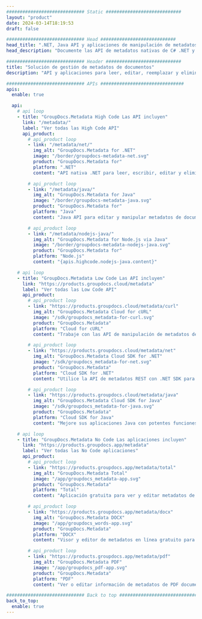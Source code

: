 ```yaml
---
############################# Static ############################
layout: "product"
date: 2024-03-14T18:19:53
draft: false

############################# Head ############################
head_title: ".NET, Java API y aplicaciones de manipulación de metadatos en línea de GroupDocs"
head_description: "Documente las API de metadatos nativas de C# .NET y Java. Lea, escriba, edite y compare metainformación de todos los formatos populares. Analizar y exportar metadatos."

############################# Header ############################
title: "Solución de gestión de metadatos de documentos"
description: "API y aplicaciones para leer, editar, reemplazar y eliminar metadatos de documentos, imágenes y otros formatos de archivo en plataformas populares."

############################# APIs ###############################
apis:
  enable: true

  api:
    # api loop
    - title: "GroupDocs.Metadata High Code Las API incluyen"
      link: "/metadata/"
      label: "Ver todas las High Code API"
      api_product:
        # api_product loop
        - link: "/metadata/net/"
          img_alt: "GroupDocs.Metadata for .NET"
          image: "/border/groupdocs-metadata-net.svg"
          product: "GroupDocs.Metadata for"
          platform: ".NET"
          content: "API nativa .NET para leer, escribir, editar y eliminar dinámicamente metainformación de Microsoft Office, PDF, multimedia, imágenes y varios otros formatos de archivo."

        # api_product loop
        - link: "/metadata/java/"
          img_alt: "GroupDocs.Metadata for Java"
          image: "/border/groupdocs-metadata-java.svg"
          product: "GroupDocs.Metadata for"
          platform: "Java"
          content: "Java API para editar y manipular metadatos de documentos, imágenes, archivos de video y varios otros formatos de archivo."

        # api_product loop
        - link: "/metadata/nodejs-java/"
          img_alt: "GroupDocs.Metadata for Node.js via Java"
          image: "/border/groupdocs-metadata-nodejs-java.svg"
          product: "GroupDocs.Metadata for"
          platform: "Node.js"
          content: "{apis.highcode.nodejs-java.content}"

    # api loop
    - title: "GroupDocs.Metadata Low Code Las API incluyen"
      link: "https://products.groupdocs.cloud/metadata"
      label: "Ver todas las Low Code API"
      api_product:
        # api_product loop
        - link: "https://products.groupdocs.cloud/metadata/curl"
          img_alt: "GroupDocs.Metadata Cloud for cURL"
          image: "/sdk/groupdocs_metadata-for-curl.svg"
          product: "GroupDocs.Metadata"
          platform: "Cloud for cURL"
          content: "Trabaje con las API de manipulación de metadatos de cURL RESTful para gestionar la información de metadatos de PDF, Word, Excel, presentaciones, imágenes y archivos multimedia en sus aplicaciones."

        # api_product loop
        - link: "https://products.groupdocs.cloud/metadata/net"
          img_alt: "GroupDocs.Metadata Cloud SDK for .NET"
          image: "/sdk/groupdocs_metadata-for-net.svg"
          product: "GroupDocs.Metadata"
          platform: "Cloud SDK for .NET"
          content: "Utilice la API de metadatos REST con .NET SDK para agregar, editar, extraer, buscar y eliminar metadatos de formatos de documentos dentro de .NET aplicaciones."

        # api_product loop
        - link: "https://products.groupdocs.cloud/metadata/java"
          img_alt: "GroupDocs.Metadata Cloud SDK for Java"
          image: "/sdk/groupdocs_metadata-for-java.svg"
          product: "GroupDocs.Metadata"
          platform: "Cloud SDK for Java"
          content: "Mejore sus aplicaciones Java con potentes funciones de gestión de metadatos usando Metadata SDK for Java."

    # api loop
    - title: "GroupDocs.Metadata No Code Las aplicaciones incluyen"
      link: "https://products.groupdocs.app/metadata"
      label: "Ver todas las No Code aplicaciones"
      api_product:
        # api_product loop
        - link: "https://products.groupdocs.app/metadata/total"
          img_alt: "GroupDocs.Metadata Total"
          image: "/app/groupdocs_metadata-app.svg"
          product: "GroupDocs.Metadata"
          platform: "Total"
          content: "Aplicación gratuita para ver y editar metadatos de Word, Excel, PDF, PowerPoint y más de 50 tipos de documentos."

        # api_product loop
        - link: "https://products.groupdocs.app/metadata/docx"
          img_alt: "GroupDocs.Metadata DOCX"
          image: "/app/groupdocs_words-app.svg"
          product: "GroupDocs.Metadata"
          platform: "DOCX"
          content: "Visor y editor de metadatos en línea gratuito para MS Word documentos."

        # api_product loop
        - link: "https://products.groupdocs.app/metadata/pdf"
          img_alt: "GroupDocs.Metadata PDF"
          image: "/app/groupdocs_pdf-app.svg"
          product: "GroupDocs.Metadata"
          platform: "PDF"
          content: "Ver o editar información de metadatos de PDF documentos en línea."

############################# Back to top ###############################
back_to_top:
  enable: true
---
```

